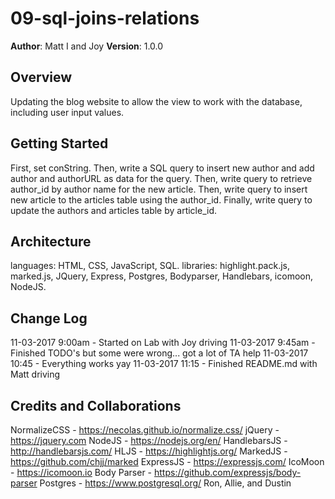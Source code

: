 # 09-sql-joins-relations

**Author**: Matt I and Joy
**Version**: 1.0.0

## Overview
<!-- Provide a high level overview of what this application is and why you are building it, beyond the fact that it's an assignment for a Code Fellows 301 class. (i.e. What's your problem domain?) -->
Updating the blog website to allow the view to work with the database, including user input values.

## Getting Started
<!-- What are the steps that a user must take in order to build this app on their own machine and get it running? -->
First, set conString. Then, write a SQL query to insert new author and add author and authorURL as data for the query. Then, write query to retrieve author_id by author name for the new article. Then, write query to insert new article to the articles table using the author_id.  Finally, write query to update the authors and articles table by article_id.  

## Architecture
<!-- Provide a detailed description of the application design. What technologies (languages, libraries, etc) you're using, and any other relevant design information. -->
languages: HTML, CSS, JavaScript, SQL.
libraries: highlight.pack.js, marked.js, JQuery, Express, Postgres, Bodyparser, Handlebars, icomoon, NodeJS.

## Change Log
<!-- Use this are to document the iterative changes made to your application as each feature is successfully implemented. Use time stamps. Here's an examples:

01-01-2001 4:59pm - Application now has a fully-functional express server, with GET and POST routes for the book resource. -->
11-03-2017 9:00am - Started on Lab with Joy driving
11-03-2017 9:45am - Finished TODO's but some were wrong... got a lot of TA help
11-03-2017 10:45 - Everything works yay
11-03-2017 11:15 - Finished README.md with Matt driving

## Credits and Collaborations
<!-- Give credit (and a link) to other people or resources that helped you build this application. -->
NormalizeCSS - https://necolas.github.io/normalize.css/
jQuery - https://jquery.com
NodeJS - https://nodejs.org/en/
HandlebarsJS - http://handlebarsjs.com/
HLJS - https://highlightjs.org/
MarkedJS - https://github.com/chjj/marked
ExpressJS - https://expressjs.com/
IcoMoon - https://icomoon.io
Body Parser - https://github.com/expressjs/body-parser
Postgres - https://www.postgresql.org/
Ron, Allie, and Dustin
